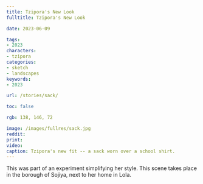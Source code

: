 ```yaml
---
title: Tzipora's New Look
fulltitle: Tzipora's New Look

date: 2023-06-09

tags:
- 2023
characters:
- tzipora
categories:
- sketch
- landscapes
keywords:
- 2023

url: /stories/sack/

toc: false

rgb: 138, 146, 72

image: /images/fullres/sack.jpg
reddit:
print:
video:
caption: Tzipora's new fit -- a sack worn over a school shirt.
---
```

This was part of an experiment simplifying her style. This scene takes place in the borough of Sojiya, next to her home in Lola.